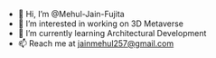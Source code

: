 - 👋 Hi, I’m @Mehul-Jain-Fujita
- 👀 I’m interested in working on 3D Metaverse
- 🌱 I’m currently learning Architectural Development
- 📫 Reach me at jainmehul257@gmail.com 

<!---
Mehul-Jain-Fujita/Mehul-Jain-Fujita is a ✨ special ✨ repository because its `README.md` (this file) appears on your GitHub profile.
You can click the Preview link to take a look at your changes.
--->
